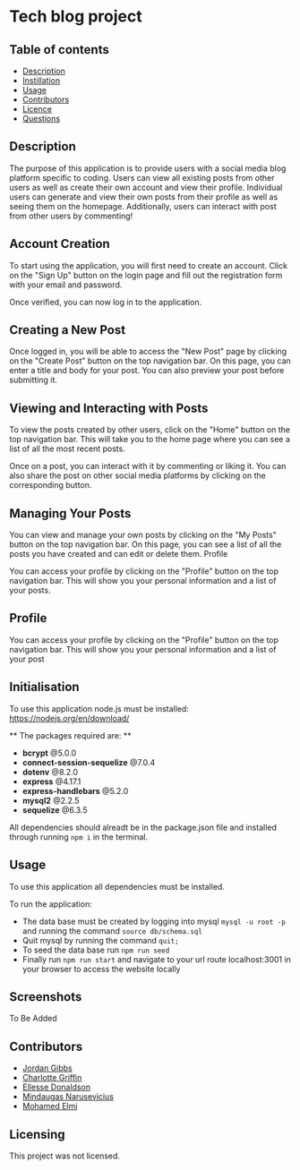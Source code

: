 # Tech blog project 

 ## Table of contents

  * [Description](#Description)
  * [Instillation](#Instillation)
  * [Usage](#Usage)
  * [Contributors](#Contributing)
  * [Licence](#License)
  * [Questions](#Questions)
  

## Description

The purpose of this application is to provide users with a social media blog platform specific to coding. Users can view all existing posts from other users as well as create their own account and view their profile. Individual users can generate and view their own posts from their profile as well as seeing them on the homepage. Additionally, users can interact with post from other users by commenting!


## Account Creation
To start using the application, you will first need to create an account. Click on the "Sign Up" button on the login page and fill out the registration form with your email and password. 

Once verified, you can now log in to the application.

## Creating a New Post

Once logged in, you will be able to access the "New Post" page by clicking on the "Create Post" button on the top navigation bar. On this page, you can enter a title and body for your post. You can also preview your post before submitting it.

## Viewing and Interacting with Posts

To view the posts created by other users, click on the "Home" button on the top navigation bar. This will take you to the home page where you can see a list of all the most recent posts.

Once on a post, you can interact with it by commenting or liking it. You can also share the post on other social media platforms by clicking on the corresponding button.

## Managing Your Posts

You can view and manage your own posts by clicking on the "My Posts" button on the top navigation bar. On this page, you can see a list of all the posts you have created and can edit or delete them.
Profile

You can access your profile by clicking on the "Profile" button on the top navigation bar. This will show you your personal information and a list of your posts.

## Profile

You can access your profile by clicking on the "Profile" button on the top navigation bar. This will show you your personal information and a list of your post


## Initialisation
To use this application node.js must be installed: https://nodejs.org/en/download/ <br />

** The packages required are: **
 * **bcrypt**  @5.0.0
 * **connect-session-sequelize** @7.0.4 
 * **dotenv** @8.2.0 
* **express** @4.17.1 
* **express-handlebars** @5.2.0 
* **mysql2** @2.2.5 
* **sequelize** @6.3.5 

All dependencies should alreadt be in the package.json file and installed through running ```npm i``` in the terminal.

## Usage
To use this application all dependencies must be installed. 

To run the application: 

* The data base must be created by logging into mysql ```mysql -u root -p``` and running the command ```source db/schema.sql```
* Quit mysql by running the command ```quit;```
* To seed the data base run ```npm run seed```
* Finally run ```npm run start``` and navigate to your url route localhost:3001 in your browser to access the website locally 

## Screenshots 

To Be Added


## Contributors

* [Jordan Gibbs](https://github.com/gibbo3433)
* [Charlotte Griffin](https://github.com/Charl1410)
* [Ellesse Donaldson](https://github.com/ellessed) 
* [Mindaugas Narusevicius](https://github.com/MindOfDevelopment) 
* [Mohamed Elmi](https://github.com/moelmi89)

## Licensing 

This project was not licensed.

